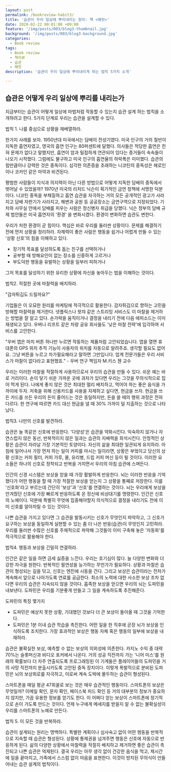 ```yaml
---
layout: post
permalink: /bookreview-habit3/
title: '습관이 우리 일상에 뿌리내리는 원리: 책 <해빗>'
date: 2020-02-22 00:01:00 +09:00
feature: '/img/posts/003/blog3-thumbnail.jpg'
background: '/img/posts/003/blog3-background.jpg'
categories:
  - Book review
tags:
  - Book review
  - 책리뷰
  - 습관
  - 해빗
description: '습관이 우리 일상에 뿌리내리게 하는 법칙 5가지 소개'

---
```


## 습관은 어떻게 우리 일상에 뿌리를 내리는가 



지금부터는 습관이 어떻게 일상에 마법처럼 작동할 수 있는지 습관 설계 하는 법칙을 소개하려고 한다. 5가지 단계로 우리는 습관을 설계할 수 있다. 



 법칙 1. 나를 중심으로 상황을 재배열하라.



한가지 사례를 보자. 1950년대 미국에서는 담배의 전성기였다. 미국 인구의 거의 절반이 지독한 흡연자였고, 영국의 흡연 인구는 80퍼센트에 달했다. 의사들은 적당한 흡연은 전혀 문제가 없다고 말했지만, 흡연이 암과 밀접하게 연관되어 있다는 증거들이 속속들이 나오기 시작했다. 그럼에도 불구하고 미국 인구의 흡연율의 하락폭은 미미했다. 습관의 힘만큼이나 강력한 것은 중독이다. 심각한 의존증을 초래하는 니코틴의 중독성은 헤로인이나 코카인 같은 마약과 비견된다. 



평범한 사람들이 지식과 의지력이 아닌 다른 방법으로 어떻게 지독한 담배의 중독에서 벗어날 수 있었을까? 1970년 미국의 리처드 닉슨이 획기적인 금연 정책에 서명한 덕분이다. 니코틴 중독을 부채질하고 흡연 습관을 자극하는 거의 모든 공개적인 광고가 사라지고 담배 자판기가 사라지고, 해변과 공원 등 공공장소는 금연구역으로 지정되었다. 기차와 사무실 안에서 담배를 피우는 사람은 정신병자 취급을 당했다. 닉슨 정부의 담배 규제 법안들은 미국 흡연자의 '환경'  을 변화시켰다. 환경이 변화하면 습관도 변한다. 



우리가 처한 환경이 곧 힘이다. 핵심은 바로 우리를 둘러싼 상황이다. 문제를 해결하기 전에 먼저 상황을 정리하라. 자제력이  좋은 사람은 행동을 쉽거나 어렵게 만들 수 있는 '상황 신호'의 힘을 이해하고 있다. 

- 장기적 목표를 달성하도록 돕는 친구를 선택하거나
- 공부할 때 방해요인이 없는 장소를 신중하게 고르거나
- 부도덕한 행동을 유발하는 상황을 일부러 피하거나

그저 목표를 달성하기 위한 유리한 상황에 자신을 놓아두는 법을 이해하는 것이다.





법칙2. 적절한 곳에 마찰력을 배치하라.



"감자튀김도 드릴까요?"

기업들은 이 오묘한 원리를 마케팅에 적극적으로 활용한다. 감자튀김으로 향하는 고민을 방해할 마찰력을 제거한다. 넷플릭스나 왓챠 같은 스트리밍 서비스도 이 마찰을 제거하는 방법을 잘 알고 있다. 손가락을 움직이거나 결정을 내리기 전에 다음 에피소드는 이미 재생되고 있다. 우버나 리프트 같은 차량 공유 회사들도 '낮은 마찰 전략'에 입각하여 서비스를 고안한다. 



"우버 앱은 마치 버튼 하나만 누르면 작동하는 제품처럼 고안되었습니다. 앱을 열면 휴대폰의 GPS 위치 추적 기능이 사용자의 위치를 자동으로 알려주죠. 생각할 필요도 없어요. 그냥 버튼을 누르고 차가필요해라고 말하면 그만입니다. 업계 전문가들은 우리 서비스가 마찰이 없다라고 표현했죠." - 우버 연구 책임자 M.키스 첸 교수



우리는 이러한 마찰을 적절하게 사용하므로서 우리의 습관을 만들 수 있다. 쉬운 예는 바로 거리이다. 손이 닿기 쉬운 가까운 곳에 과자가 있다면 우리는 그것을 무의식적으로 집어 먹게 된다. 나에게 좋지 않은 것은 최대한 멀리 배치하고, 먹어야 하는 좋은 음식을 가까이에 두자. 저축을 위해 신용카드를 사용을 자제하고 싶다면, 현금을 쓰자. 현금을 쓰든 카드를 쓰든 우리의 돈이 줄어드는 것은 동일하지만, 돈을 쓸 때의 행위 과정은 전혀 다르다. 한 연구에 따르면 카드 대신 현금을 낼 때 30% 가까이 덜 지출하는 것으로 나타났다. 



법칙3. 나만의 신호를 발견하라.



습관은 늘 똑같은 신호에 반응한다. '다양성'은 습관을 약화시킨다. 익숙하지 않거나 자연스럽지 않은 동선, 반복적이지 않은 일과는 습관의 지배력을 희석시킨다. 안정적인 상황은 습관이 자라날 가장 기본적인 토양이다. 자신의 삶을 최대한 일관되게 유지하라. 아침에 일어나서 가장 먼저 하는 일이 커피를 마시는 일이라면, 상황은 부엌이고 당신의 상황 신호는 커피 필터, 커피 가루, 물, 유리병, 드립 커피 머신 등이 될 것이다. 이러한 요소들은 하나의 신호로 정착되고 반복을 거치면서 우리의 아침 습관에 스며든다. 



인간의 신경 시스템은 보상을 얻을 때 가장 활발하게 반응한다. 뇌는 이러한 반응을 기억했다가 어떤 행동을 할 때 가장 적절한 보상을 얻는지 그 상황을 통째로 저장한다. 이를 '신호화'라고 부르는데 간단히 '보상'과 '신호'를 연결하는 것이다. 뇌는 우리에게 보상을 안겨줬던 신호에 가장 빠르게 반응하도록 온 정신에 비상대기를 명령한다. 인간은 신호의 노예이다. 덕분에 특별히 무엇에 집중해야할지 의식적으로 결정을 내리기도 전에 이미 신호를 알아차릴 수 있는 것이다. 



나쁜 습관을 가지고 있다면 그 습관을 발동시키는 신호가 무엇인지 파악하고, 그 신호가 요구하는 보상을 동일하게 실현할 수 있는 좀 더 나은 반응(습관)이 무엇인지 고민하라. 우리를 둘러싼 수많은 신호를 주체적으로 파악해 그것들이 이미 구축해 놓은 '자동화'를 적극적으로 활용해야 한다. 



법칙4. 행동과 보상을 긴밀히 연결하라. 



인간은 같은 일을 하면 금세 싫증을 느낀다. 우리는 호기심이 많다. 늘 다양한 변화와 더 강한 자극을 원한다. 반복적인 필연성을 능가하는 무언가가 필요하다. 상황과 마찰은 습관이 형성되는 길을 닦고, 신호는 엔진에 시동을 건다. 그리고 보상은 습관이라는 전차가 계속해서 앞으로 나아가도록 연료를 공급한다. 최소의 노력에 대한 사소한 보상 조차 없다면 우리의 습관은 지속되지 않을 것이다. 흡족한 보상을 얻으면 우리의 뇌는 도파민을 내보낸다. 도파민은 우리를 기분좋게 만들고 그 일을 계속하도록 추진해준다. 



도파민의 특징 몇가지

- 도파민은 예상치 못한 상황, 기대했던 것보다 더 큰 보상이 돌아올 때 그것을 기억한다.
- 도파민은 1분 이내 습관 학습을 촉진한다. 어떤 일을 한 직후에 곧장 뇌가 보상을 인식하도록 조치한다. 가장 효과적인 보상은 행동 자체 혹은 행동의 일부에 보상을 내재하라.



습관은 불확실한 보상, 예측할 수 없는 보상의 의외성에 의존한다. 카지노 수익 중 대략 70%는 슬롯머신과 비디오 포커에서 나온다. 거의 성공 직전까지 가는 '니어 미스'를 원래의 확률보다 더 자주 연출되도록 프로그래밍된 이 기계들은 플레이어들의 도파민을 거의 사망 직전까지 분출시키도록 고안된 중독 장치이다. 이렇게 폭발적으로 분비된 도파민은 뇌의 보상회로를 자극하고, 이로써 계속 도박에 몰두하는 습관이 형성된다. 

스마트폰을 매일 평균 47회꼴로 보는 것은 매우 습관적인 행동이다. 스마트폰의 보상은 무엇일까? 이메일 확인, 문자 확인, 페이스북 피드 확인 등 거의 대부분의 정보가 중요하지 않지만, 가끔 유용한 정보를 얻기도 한다. 이 어쩌다 얻는 보상이 스마트폰에 정기적으로 손이 가도록 만드는 것이다. 언제 누구에게 메세지를 받을지 알 수 없는 불확실성이 우리를 스마트폰의 노예로 만든다. 



법칙 5. 이 모든 것을 반복하라. 



습관이 설계되는 원리는 명백하다. 특별한 계획이나 심사숙고 없이 어떤 행동을 반복적으로 지속할 때 습관은 형성된다. 상황에 통제권을 넘겨주면 행동은 신호에 자동으로 반응하게 된다. 삶의 다양한 상황에서 마찰력을 적절히 배치하고 제거하면 좋은 습관이 촉진되고 나쁜 습관은 억제된다. 결국 우리는 아무 생각 없이 건강한 음식을 먹고, 제시간에 일을 끝마치고, 가족에서 스스럼 없이 마음을 표현한다. 이것이 방치된 무의식이 만들어내는 습관 설계의 법칙이다. 



